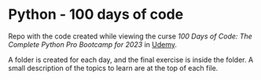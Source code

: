 # Python - 100 days of code

Repo with the code created while viewing the curse _100 Days of Code: The
Complete Python Pro Bootcamp for 2023_ in [Udemy](https://www.udemy.com/).

A folder is created for each day, and the final exercise is inside the
folder. A small description of the topics to learn are at the top of each
file.
